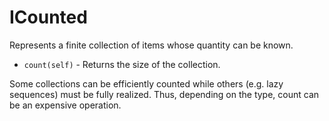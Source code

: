 # ICounted

Represents a finite collection of items whose quantity can be known.

* `count(self)` - Returns the size of the collection.

Some collections can be efficiently counted while others (e.g. lazy sequences) must be fully realized.  Thus, depending on the type, count can be an expensive operation.